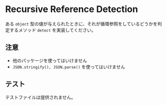 # Recursive Reference Detection

ある `object` 型の値が与えられたときに、それが循環参照をしているどうかを判定するメソッド `detect` を実装してください。

## 注意

* 他のパッケージを使ってはいけません
* `JSON.stringify(), JSON.parse()` を使ってはいけません

## テスト

テストファイルは提供されません。